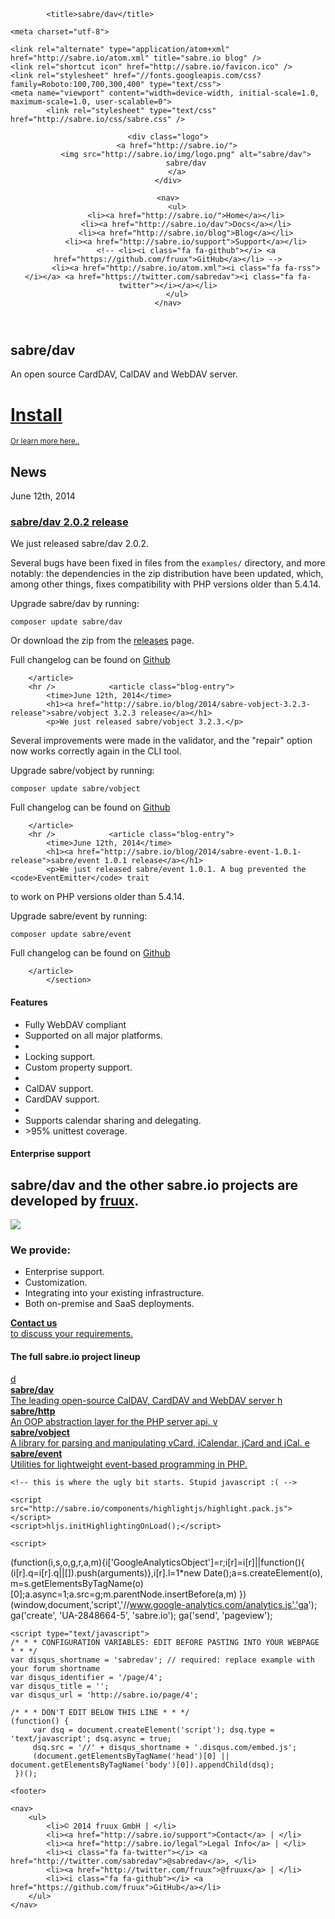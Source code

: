 <!DOCTYPE html>
<head>

  
            <title>sabre/dav</title>
    
    <meta charset="utf-8">

    <link rel="alternate" type="application/atom+xml" href="http://sabre.io/atom.xml" title="sabre.io blog" />
    <link rel="shortcut icon" href="http://sabre.io/favicon.ico" />
    <link rel="stylesheet" href="//fonts.googleapis.com/css?family=Roboto:100,700,300,400" type="text/css">
    <meta name="viewport" content="width=device-width, initial-scale=1.0, maximum-scale=1.0, user-scalable=0">
            <link rel="stylesheet" type="text/css" href="http://sabre.io/css/sabre.css" />
    
</head>
<body>
    <header>

    <div class="logo">
        <a href="http://sabre.io/">
            <img src="http://sabre.io/img/logo.png" alt="sabre/dav">
            sabre/dav
        </a>
    </div>

    <nav>
        <ul>
            <li><a href="http://sabre.io/">Home</a></li>
            <li><a href="http://sabre.io/dav">Docs</a></li>
            <li><a href="http://sabre.io/blog">Blog</a></li>
            <li><a href="http://sabre.io/support">Support</a></li>
            <!-- <li><i class="fa fa-github"></i> <a href="https://github.com/fruux">GitHub</a></li> -->
            <li><a href="http://sabre.io/atom.xml"><i class="fa fa-rss"></i></a> <a href="https://twitter.com/sabredav"><i class="fa fa-twitter"></i></a></li>
        </ul>
    </nav>

</header>

    
<section class="hero">
<h1>sabre/dav</h1>

<p>
An open source CardDAV, CalDAV and WebDAV server.
</p>

</section>
<div class="install">
    <a href="http://sabre.io/dav/install">
        <i class="fa fa-download"></i>
        <h1>Install</h1>
    </a>
    <small>
        <a href="http://sabre.io/dav/gettingstarted">Or learn more here..</a>
    </small>
</div>

<section class="box">
    <h1>News</h1>
            <article class="blog-entry">
            <time>June 12th, 2014</time>
            <h1><a href="http://sabre.io/blog/2014/sabre-dav-2.0.2-release">sabre/dav 2.0.2 release</a></h1>
            <p>We just released sabre/dav 2.0.2.</p>

<p>Several bugs have been fixed in files from the <code>examples/</code> directory, and
more notably: the dependencies in the zip distribution have been updated,
which, among other things, fixes compatibility with PHP versions older than
5.4.14.</p>

<p>Upgrade sabre/dav by running:</p>

<pre><code>composer update sabre/dav
</code></pre>

<p>Or download the zip from the <a href="https://github.com/fruux/sabre-dav/releases">releases</a> page.</p>

<p>Full changelog can be found on <a href="https://github.com/fruux/sabre-dav/blob/2.0/ChangeLog.md">Github</a></p>

        </article>
        <hr />            <article class="blog-entry">
            <time>June 12th, 2014</time>
            <h1><a href="http://sabre.io/blog/2014/sabre-vobject-3.2.3-release">sabre/vobject 3.2.3 release</a></h1>
            <p>We just released sabre/vobject 3.2.3.</p>

<p>Several improvements were made in the validator, and the "repair" option now
works correctly again in the CLI tool.</p>

<p>Upgrade sabre/vobject by running:</p>

<pre><code>composer update sabre/vobject
</code></pre>

<p>Full changelog can be found on <a href="https://github.com/fruux/sabre-vobject/blob/master/ChangeLog.md">Github</a></p>

        </article>
        <hr />            <article class="blog-entry">
            <time>June 12th, 2014</time>
            <h1><a href="http://sabre.io/blog/2014/sabre-event-1.0.1-release">sabre/event 1.0.1 release</a></h1>
            <p>We just released sabre/event 1.0.1. A bug prevented the <code>EventEmitter</code> trait
to work on PHP versions older than 5.4.14.</p>

<p>Upgrade sabre/event by running:</p>

<pre><code>composer update sabre/event
</code></pre>

<p>Full changelog can be found on <a href="https://github.com/fruux/sabre-event/blob/master/ChangeLog">Github</a></p>

        </article>
            </section>

<section class="box box-features">
    <h1>Features</h1>
    <ul class="list-features">
        <li>
            <i class="fa fa-rocket"></i>
            Fully WebDAV compliant
        </li>
        <li>
            <i class="fa fa-coffee"></i>
            Supported on all major platforms.
        </li>
        <li class="hr"></li>
        <li>
            <i class="fa fa-lock"></i>
            Locking support.
        </li>
        <li>
            <i class="fa fa-home"></i>
            Custom property support.
        </li>
        <li class="hr"></li>
        <li>
            <i class="fa fa-calendar"></i>
            CalDAV support.
        </li>
        <li>
            <i class="fa fa-book"></i>
            CardDAV support.
        </li>
        <li class="hr"></li>
        <li>
            <i class="fa fa-share"></i>
            Supports calendar sharing and delegating.
        </li>
        <li>
            <i class="fa fa-check"></i>
            &gt;95% unittest coverage.
        </li>
    </ul>
</section>

<section class="box box-enterprise">
    <h1>Enterprise support</h1>
    <h2>sabre/dav and the other sabre.io projects are developed by <a href="https://fruux.com/">fruux</a>.</h2>
    <div>
        <a href="https://fruux.com"><img src="http://sabre.io/img/fruux_logo.png"></a>
        <h3>We provide:</h3>
        <ul class="">
            <li>Enterprise support.</li>
            <li>Customization.</li>
            <li>Integrating into your existing infrastructure.</lI>
            <li>Both on-premise and SaaS deployments.</li>
        </ul>
    </div>
    <a href="/support" class="bubble">
        <i class="fa fa-2x fa-envelope-o"></i>
        <strong>Contact us</strong> <br>
        to discuss your requirements.
    </a>
</section>

<section class="box box-lineup">
    <h1>The full sabre.io project lineup</h1>
    <a href="http://sabre.io/dav">
        <span>d</span><br>
        <strong>sabre/dav</strong><br>
        The leading open-source CalDAV, CardDAV and WebDAV server
    </a>
    <a href="http://sabre.io/http">
        <span>h</span><br>
        <strong>sabre/http</strong><br>
        An OOP abstraction layer for the PHP server api.
    </a>
    <a href="http://sabre.io/vobject">
        <span>v</span><br>
        <strong>sabre/vobject</strong><br>
        A library for parsing and manipulating vCard, iCalendar, jCard and jCal.
    </a>
    <a href="http://sabre.io/event">
        <span>e</span><br>
        <strong>sabre/event</strong><br>
        Utilities for lightweight event-based programming in PHP.
    </a>

</section>

    <!-- this is where the ugly bit starts. Stupid javascript :( -->

    <script src="http://sabre.io/components/highlightjs/highlight.pack.js"></script>
    <script>hljs.initHighlightingOnLoad();</script>

    <script>
(function(i,s,o,g,r,a,m){i['GoogleAnalyticsObject']=r;i[r]=i[r]||function(){
(i[r].q=i[r].q||[]).push(arguments)},i[r].l=1*new Date();a=s.createElement(o),
m=s.getElementsByTagName(o)[0];a.async=1;a.src=g;m.parentNode.insertBefore(a,m)
})(window,document,'script','//www.google-analytics.com/analytics.js','ga');
ga('create', 'UA-2848664-5', 'sabre.io');
ga('send', 'pageview');
</script>

    <script type="text/javascript">
    /* * * CONFIGURATION VARIABLES: EDIT BEFORE PASTING INTO YOUR WEBPAGE * * */
    var disqus_shortname = 'sabredav'; // required: replace example with your forum shortname
    var disqus_identifier = '/page/4';
    var disqus_title = '';
    var disqus_url = 'http://sabre.io/page/4';

    /* * * DON'T EDIT BELOW THIS LINE * * */
    (function() {
         var dsq = document.createElement('script'); dsq.type = 'text/javascript'; dsq.async = true;
         dsq.src = '//' + disqus_shortname + '.disqus.com/embed.js';
         (document.getElementsByTagName('head')[0] || document.getElementsByTagName('body')[0]).appendChild(dsq);
     })();
 </script>

    <footer>

    <nav>
        <ul>
            <li>© 2014 fruux GmbH | </li>
            <li><a href="http://sabre.io/support">Contact</a> | </li>
            <li><a href="http://sabre.io/legal">Legal Info</a> | </li>
            <li><i class="fa fa-twitter"></i> <a href="http://twitter.com/sabredav">@sabredav</a>, </li>
            <li><a href="http://twitter.com/fruux">@fruux</a> | </li>
            <li><i class="fa fa-github"></i> <a href="https://github.com/fruux">GitHub</a></li>
        </ul>
    </nav>

</footer>

</body>
